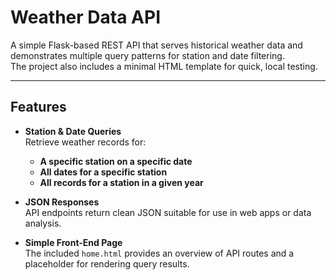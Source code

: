 # Weather Data API

A simple Flask-based REST API that serves historical weather data and demonstrates multiple query patterns for station and date filtering.  
The project also includes a minimal HTML template for quick, local testing.

---

## Features

- **Station & Date Queries**  
  Retrieve weather records for:
  - **A specific station on a specific date**
  - **All dates for a specific station**
  - **All records for a station in a given year**

- **JSON Responses**  
  API endpoints return clean JSON suitable for use in web apps or data analysis.

- **Simple Front-End Page**  
  The included `home.html` provides an overview of API routes and a placeholder for rendering query results.
